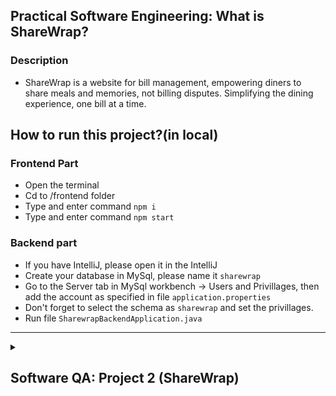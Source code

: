 ## Practical Software Engineering: What is ShareWrap?

  ### Description
- ShareWrap is a website for bill management, empowering diners to share meals and memories, not billing disputes. Simplifying the dining experience, one bill at a time.


## How to run this project?(in local)
  ### Frontend Part
  - Open the terminal
  - Cd to /frontend folder
  - Type and enter command `npm i`
  - Type and enter command `npm start`
  ### Backend part
  - If you have IntelliJ, please open it in the IntelliJ
  - Create your database in MySql, please name it `sharewrap`
  - Go to the Server tab in MySql workbench -> Users and Privillages, then add the account as specified in file `application.properties`
  - Don't forget to select the schema as `sharewrap` and set the privillages.
  - Run file `SharewrapBackendApplication.java`
---

<details>
<summary><h2>Software QA: Project 2 (ShareWrap)</h2></summary>

> ### ❗️NOTES❗️
> ### This is QA Section, Ming will put the content below in the separated repo (After finishing all tasks in Practical SE)
> You can click [here](https://studentmahidolac-my.sharepoint.com/:w:/g/personal/chaiyong_rag_mahidol_ac_th/EdwEp36CaWVFkTFe6Md2LuUBcb3R8Pn6hO6NyNJ59IQdgw?rtime=v6KTkIPf20g) to see the QA project#2 description

### This is repository which 
This practice is under the Faculty of ICT, Mahidol University, in ITCS473: Software Quality Assuarance and Testing.

## :dancers:Tester Team:
| #   | Name        | LastName         | Student ID | GitHub                              |
| --- | ----------- | ---------------- | ---------- | ----------------------------------- |
| 1   | Rujiphart   | Charatvaraphan   | 6388012    | https://github.com/MingRuji6388012  |
| 2   | Doungnapat  | Thiansukont      | 6388068    | https://github.com/doungnapat27     |
| 3   | Sarayut     | Theeraumpronpunt | 6388111    | https://github.com/ORPGCLUP         |
| 4   | Watsapol    | Samittivate      | 6388155    | https://github.com/MarkMPW          |
| 5   | Thitirat    | Sukijprasert     | 6388156    | https://github.com/EFFTHIIZZ        |
| 6   | Bunradar    | Chartchaiyadech  | 6388185    | https://github.com/BunradarCH       |


<details>
<summary><h2>📱 Unit testing 📱</h2></summary>
<details>
<summary><h3>Test case #1: <code> UserService - Test valid email and password for Log In </code> </h3></summary>
   
### Name of the Test: Test valid email and password
### The goal of the test case: validate user input for a valid email and password, ensuring that the validation function works correctly.
### Tool using for testing: JUnit, Mockito
### The characteristics developed for this test case:
   - **Interface-based:**
   - **Functionality-based:**
**Interface-based**
1. Identify testable functions
   -  'login' method in the 'UserService' class
2. Identify parameters, return types, return values, and exceptional behavior
   - Parameters:
     - 'LoginDto' containing email and password.
   - Return type: 
     - Boolean
   - Return value:
     - true
     - false
   - Exceptional behavior:
     - Throws `AppException` with message "Unknown user" and HTTP status NOT_FOUND if the user is not found.
     - Throws `AppException` with message "Invalid password" and HTTP status BAD_REQUEST if the password is invalid.
3. Model the input domain
   - Develop Characteristics
     - C1 = Email
     - C2 = Password
   - Partition characteristics
     
     | Characteristic | b1 | b2 |
     | -------------- | --- | --- |
     | Email | true | false |
     | Password | true | false |
     
   - Identify (possible) values
     
     | Characteristic | b1 | b2 |
     | -------------- | --- | --- |
     | Email | "test@example.com" | "" |
     | Password | "password" | "wrongPassword" |
     
4. Combine partitions to define test requirements
   - Assumption: ACoC
   - Test Requirements: number of test (upper bound) = 4
       - (true, true)
       - (true, false)
       - (false, true)
       - (false, false)
  
5. Derive test values

     | Test | Email | Password | Expected Results|
     | ---------------- | ---------- | ---------- | --------------- |
     | T1 (true, true) | "test@example.com" | "password" | true |
     | T2 (true, false) | "test_@example.com" | "wrongPassword" | false |
     | T3 (false, true) | "" | "password" | false |
     | T4 (false, false) | "" | "wrongPassword" | false |
   
**Functionality-based**
1. Identify testable functions
   -  'login' method in the 'UserService' class
2. Identify parameters, return types, return values, and exceptional behavior
   - Parameters:
     - 'LoginDto' containing email and password.
   - Return type: 
     - 'UserDto' for a successful login
     - 'null' for an indication of failure
   - Return value:
     - A user object if the login is successful
     - 'null' or an indication of failure if the login is unsuccessful
   - Exceptional behavior:
     - Throws `AppException` with message "Unknown user" and HTTP status NOT_FOUND if the user is not found.
     - Throws `AppException` with message "Invalid password" and HTTP status BAD_REQUEST if the password is invalid.
3. Model the input domain
   - Develop Characteristics
     - C1 = Email
     - C2 = Password
   - Partition characteristics
     
     | Characteristic | b1 | b2 |
     | -------------- | --- | --- |
     | Email | Valid | Invalid |
     | Password | Valid | Invalid |
     
   - Identify (possible) values
     
     | Characteristic | b1 | b2 |
     | -------------- | --- | --- |
     | Email | "test@example.com" | "" |
     | Password | "password" | "wrongPassword" |
     
4. Combine partitions to define test requirements
   - Assumption: ACoc
   - Test Requirements: number of test (upper bound) = c
       - (Valid Email, Valid Password), (Valid Email, Invalid Password), (Invalid Email, Valid Password), (Invalid Email, Invalid Password).
  
5. Derive test values

     | Test | Email | Password | Expected Results|
     | ---------------- | ---------- | ---------- | --------------- |
     | T1 ((Valid Email, Valid Password)) | "test@example.com" | "password" | "logging in..." |
     | T2 (Valid Email, Invalid Password) | "test_@example.com" | "wrongPassword" | HttpStatus.BAD_REQUEST, "Invalid password" |
     | T3 (Invalid Email, Valid Password) | "" | "password" | HttpStatus.NOT_FOUND |
     | T4 (Invalid Email, Invalid Password) | "" | "wrongPassword" | HttpStatus.BAD_REQUEST |

</details> 

<details>
<summary><h3>Test case #2: <code> UserService - Test generateUniqueUserId</code> </h3></summary>
   
### Name of the Test: test_generateUniqueUserId
### The goal of the test case: Verify that the generateUniqueUserId method in the UserService class produces unique user IDs for different usernames.
### Tool using for testing: JUnit, Mockito
### The characteristics developed for this test case:
   - **Interface-based:**
   - **Functionality-based:**
**Interface-based**
1. Identify testable functions
2. Identify parameters, return types, return values, and exceptional behavior
   - Parameters: String username
   - Return type: String
   - Return value: The generated user ID
   - Exceptional behavior: -
3. Model the input domain
   - Develop Characteristics
     - C1 = Length of username
   - Partition characteristics
     
     | Characteristic   | b1         | b2         |
     | ---------------- | ---------- | ---------- |
     | Length of username | <min_length | >=min_length|
     
   - Identify (possible) values
     
     | Characteristic   | b1         | b2         |
     | ---------------- | ---------- | ---------- |
     | Length of username | 0 | "john_doe" |
     
4. Combine partitions to define test requirements
   - Assumption:ACoC
   - Test Requirements: number of test (upper bound) = 2
      - (""), ("john_doe")
  
5. Derive test values

     | Test             | Length of username | expected results |
     | ---------------- | ---------- | ---------- |
     |  T1("")  | 0 | false |
     |  T2("john_doe")  | 8 | true |
   
**Functionality-based**
1. Identify testable functions
   - generateUniqueUserId method in UserService
2. Identify parameters, return types, return values, and exceptional behavior
   - Parameters: username (String)
   - Return type: String
   - Return value: Unique user ID generated based on the username
   - Exceptional behavior: -
3. Model the input domain
   - Develop Characteristics
     - C1 = Usernames
   - Partition characteristics
     
     | Characteristic | b1         | b2         |
     | ---------- | ---------- | ---------- |
     | Usernames  |  Valid |  Invalid  |
     
   - Identify (possible) values
     
     | Characteristic   | b1         | b2         |
     | ---------------- | ---------- | ---------- |
     |  Usernames  | "john_doe" | "jane_smith"  |
     
4. Combine partitions to define test requirements
   - Assumption: ECC
   - Test Requirements: number of test(upper bound) = 2
      - (Vallid), (Invalid)
  
5. Derive test values

     | Test             | Usernames | expected results|
     | ---------------- | ---------- | ---------- |
     |  T1(Valid)    | ("john_doe", "jane_smith") |Unique user ID generated|
     |  T2(Invalid)    | ("john_doe", "john_doe") |Unique user ID generated|

</details> 

<details>
<summary><h3>Test case #3: <code> UserService - Test generateUserId </code> </h3></summary>
   
### Name of the Test: test_generateUserId
### The goal of the test case:
### Tool using for testing:
### The characteristics developed for this test case:
   - **Interface-based:**
   - **Functionality-based:**
**Interface-based**
1. Identify testable functions
2. Identify parameters, return types, return values, and exceptional behavior
   - Parameters: String username
   - Return type: String
   - Return value: The generated user ID
   - Exceptional behavior: -
3. Model the input domain
   - Develop Characteristics
     - C1 = Length of the input username
   - Partition characteristics
     
     | Characteristic   | b1         | b2         |
     | ---------------- | ---------- | ---------- |
     | Length of username | len = 0 | len > 0 |
     
   - Identify (possible) values
     
     | Characteristic   | b1         | b2         |
     | ---------------- | ---------- | ---------- |
     | Length of username | "" | "john_doe" |
     
4. Combine partitions to define test requirements
   - Assumption:ACoC
   - Test Requirements: number of test (upper bound) = 2
      - (len = 0), (len > 0)
  
5. Derive test values

     | Test             | Length of username | expected results |
     | ---------------- | ---------- | ---------- |
     |  T1(len = 0)  | "" | 6 |
     |  T2(len > 0)  | "john_doe" | 14 |
   
**Functionality-based**
1. Identify testable functions: generateUserId
3. Identify parameters, return types, return values, and exceptional behavior
   - Parameters: String username
   - Return type: String
   - Return value: The generated user ID
   - Exceptional behavior: -
5. Model the input domain
   - Develop Characteristics
     - C1 = Length of the username
   - Partition characteristics
     
     | Characteristic   | b1         | 
     | ---------------- | ---------- | 
     | Length of the username | 1 |
     
   - Identify (possible) values
     
     | Characteristic   | b1         |
     | ---------------- | ---------- |
     | Length of the username | "a" |
     
6. Combine partitions to define test requirements
   - Assumption: ACoC
   - Test Requirements: number of test(upper bound) =
      - ("a")
  
7. Derive test values

     | Test             |           | expected results|
     | ---------------- | ---------- | --------------- |
     |  T1("a") | 1 |	7 characters | 

</details> 

---

<details>
  <summary><h2> 👩🏻‍💻 System test (Manual test) 👨🏻‍💻 </h2></summary>

  ### Description
  - ### Three of manual tests with traceability matrix is in folder 📁 ```manual test case``` ➡️ [URL TO FOLDER manual test case in GITHUB](www.google.com)
  - **You must create at least 3 test cases for system testing.**
  - **Test case template and resources**
    - [DOC](https://www.softwaretestinghelp.com/wp-content/qa/uploads/2012/12/Test-case-example-doc.doc)
    - [Excel](https://www.softwaretestinghelp.com/wp-content/qa/uploads/2012/12/Test-case-template-xls.xls)
    - [Test case example](https://www.softwaretestinghelp.com/wp-content/qa/uploads/2018/05/Test-Case-Format-with-Example.docx)
    - [180+ Web Application Testing Example Test Cases](https://www.softwaretestinghelp.com/sample-test-cases-testing-web-desktop-applications/)
    - [traceability matrix](https://www.guru99.com/traceability-matrix.html)

  
</details>

---

<details>
  <summary><h2> 🤖 Automated UI Testing 🤖 </h2></summary>
  
  ### Description
  - ### Three of automated UI tests with code using Selenium Web Driver is in folder 📁 ```automated test case``` ➡️ [URL TO FOLDER automated test case in GITHUB](www.google.com)
  - create at least **3 automated UI test cases.** Based on the 3 manual system test cases that you created, convert them into automated UI test cases using **Selenium Web Driver or Robot framework.**
  - **[Automated UI Testing](https://studentmahidolac-my.sharepoint.com/:w:/g/personal/chaiyong_rag_mahidol_ac_th/EYxyoC1ZGkZPiKMl-9HXypsB9Xirs5iE6Bl3cCcb7plW1w?e=XdeDpo)**

  
</details>

---

<details>
  <summary><h2> 💚 BONUS: CI Integration 💚 </h1></summary>
</details>

</details>

